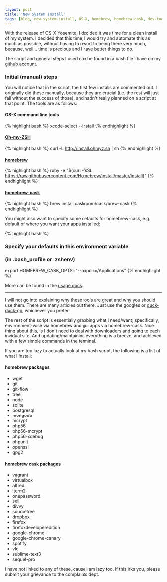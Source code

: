 ```yaml
---
layout: post
title: 'New System Install'
tags: [blog, new-system-install, OS-X, homebrew, homebrew-cask, dev-tools]
---
```


With the release of OS-X Yosemite, I decided it was time for a clean install of my system. I decided that this time, I would try and automate this as much as possible, without having to resort to being there very much, because, well... time is precious and I have better things to do.

The script and general steps I used can be found in a bash file I have on my [github account](https://github.com/quandrei/new-system-install-script-osx).

### Initial (manual) steps

You will notice that in the script, the first few installs are commented out. I originally did these manually, because they are crucial (i.e. the rest will just fail without the success of those), and hadn't really planned on a script at that point. The tools are as follows:

#### OS-X command line tools
{% highlight bash %}
xcode-select --install
{% endhighlight %}

#### [Oh-my-ZSH](http://ohmyz.sh/)
{% highlight bash %}
curl -L http://install.ohmyz.sh | sh
{% endhighlight %}

#### [homebrew](http://brew.sh/)
{% highlight bash %}
ruby -e "$(curl -fsSL https://raw.githubusercontent.com/Homebrew/install/master/install)"
{% endhighlight %}

#### [homebrew-cask](http://caskroom.io/)
{% highlight bash %}
brew install caskroom/cask/brew-cask
{% endhighlight %}

You might also want to specify some defaults for homebrew-cask, e.g. default of where you want your apps installed:

{% highlight bash %}
### Specify your defaults in this environment variable 
### (in .bash_profile or .zshenv) 
export HOMEBREW_CASK_OPTS="--appdir=/Applications"
{% endhighlight %}

More can be found in the [usage docs](https://github.com/caskroom/homebrew-cask/blob/master/USAGE.md).

---

I will not go into explaining why these tools are great and why you should use them. There are many articles out there. Just use the googles or [duck-duck-go](https://duckduckgo.com/), whichever you prefer.

The rest of the script is essentially grabbing what I need/want; specifically, environment-wise via homebrew and gui apps via homebrew-cask. Nice thing about this, is I don't need to deal with downloaders and going to each invidual site. And updating/maintaining everything is a breeze, and achieved with a few simple commands in the terminal. 

If you are too lazy to actually look at my bash script, the following is a list of what I install:

#### homebrew packages
* wget
* git
* git-flow
* tree
* node
* sqlite
* postgresql
* mongodb
* mcrypt
* php56
* php56-mcrypt
* php56-xdebug
* phpunit
* openssl
* gpg2

#### homebrew cask packages
* vagrant
* virtualbox
* alfred
* iterm2
* onepassword
* seil
* divvy
* sourcetree
* dropbox
* firefox
* firefoxdeveloperedition
* google-chrome
* google-chrome-canary
* spotify
* vlc
* sublime-text3
* sequel-pro

I have not linked to any of these, cause I am lazy too. If this irks you, please submit your grievance to the complaints dept.
